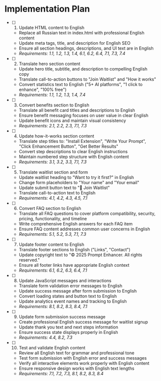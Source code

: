 # Implementation Plan

- [ ] 1. Update HTML content to English
  - Replace all Russian text in index.html with professional English content
  - Update meta tags, title, and description for English SEO
  - Ensure all section headings, descriptions, and UI text are in English
  - _Requirements: 1.1, 1.2, 1.3, 1.4, 6.1, 6.2, 6.4, 7.1, 7.3, 7.4_

- [ ] 2. Translate hero section content
  - Update hero title, subtitle, and description to compelling English copy
  - Translate call-to-action buttons to "Join Waitlist" and "How it works"
  - Convert statistics text to English ("5+ AI platforms", "1 click to enhance", "100% free")
  - _Requirements: 1.1, 1.2, 1.3, 1.4, 7.4_

- [ ] 3. Convert benefits section to English
  - Translate all benefit card titles and descriptions to English
  - Ensure benefit messaging focuses on user value in clear English
  - Update benefit icons and maintain visual consistency
  - _Requirements: 2.1, 2.2, 2.3, 7.1, 7.3_

- [ ] 4. Update how-it-works section content
  - Translate step titles to: "Install Extension", "Write Your Prompt", "Click Enhancement Button", "Get Better Results"
  - Convert step descriptions to clear English instructions
  - Maintain numbered step structure with English content
  - _Requirements: 3.1, 3.2, 3.3, 7.1, 7.3_

- [ ] 5. Translate waitlist section and form
  - Update waitlist heading to "Want to try it first?" in English
  - Change form placeholders to "Your name" and "Your email"
  - Update submit button text to "🚀 Join Waitlist"
  - Translate call-to-action text to English
  - _Requirements: 4.1, 4.2, 4.3, 4.5, 7.1_

- [ ] 6. Convert FAQ section to English
  - Translate all FAQ questions to cover platform compatibility, security, pricing, functionality, and timeline
  - Write comprehensive English answers for each FAQ item
  - Ensure FAQ content addresses common user concerns in English
  - _Requirements: 5.1, 5.2, 5.3, 7.1, 7.3_

- [ ] 7. Update footer content to English
  - Translate footer sections to English ("Links", "Contact")
  - Update copyright text to "© 2025 Prompt Enhancer. All rights reserved."
  - Ensure all footer links have appropriate English context
  - _Requirements: 6.1, 6.2, 6.3, 6.4, 7.1_

- [ ] 8. Update JavaScript messages and interactions
  - Translate form validation error messages to English
  - Update success message after form submission to English
  - Convert loading states and button text to English
  - Update analytics event names and tracking to English
  - _Requirements: 8.1, 8.2, 8.3, 8.4, 7.1_

- [ ] 9. Update form submission success message
  - Create professional English success message for waitlist signup
  - Update thank you text and next steps information
  - Ensure success state displays properly in English
  - _Requirements: 4.4, 8.2, 7.3_

- [ ] 10. Test and validate English content
  - Review all English text for grammar and professional tone
  - Test form submission with English error and success messages
  - Verify all interactive elements work properly with English content
  - Ensure responsive design works with English text lengths
  - _Requirements: 7.1, 7.2, 7.3, 8.1, 8.2, 8.3, 8.4_